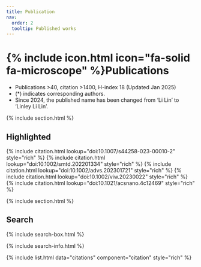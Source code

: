 ```yaml
---
title: Publication
nav:
  order: 2
  tooltip: Published works
---
```


# {% include icon.html icon="fa-solid fa-microscope" %}Publications

- Publications >40, citation >1400, H-index 18 (Updated Jan 2025)
- (*) indicates corresponding authors.
- Since 2024, the published name has been changed from ‘Li Lin’ to ‘Linley Li Lin’.
  
{% include section.html %}

## Highlighted

{% include citation.html lookup="doi:10.1007/s44258-023-00010-2" style="rich" %}
{% include citation.html lookup="doi:10.1002/smtd.202201334" style="rich" %}
{% include citation.html lookup="doi:10.1002/advs.202301721" style="rich" %}
{% include citation.html lookup="doi:10.1002/viw.20230022" style="rich" %}
{% include citation.html lookup="doi:10.1021/acsnano.4c12469" style="rich" %}

{% include section.html %}

## Search

{% include search-box.html %}

{% include search-info.html %}

{% include list.html data="citations" component="citation" style="rich" %}

